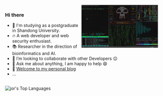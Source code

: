 <img align="right" width="50%" alt="GIF" src="https://github.com/HuTa0kj/HuTa0kj/blob/main/intro.gif" />

### Hi there

- 🔭 I'm studying as a postgraduate in Shandong University.
- 🔥 A web developer and web security enthusiast.
- 📚 Researcher in the direction of bioinformatics and AI.
- 👯 I’m looking to collaborate with other Developers :wink:
- 💬 Ask me about anything, I am happy to help :smile:
- 🧗 [Welcome to my personal blog](https://HuTa0kj.github.io)
- ...

</br>

<div width="100%">
  <img align="left" alt="jor's Top Languages" src="https://github-readme-stats.vercel.app/api/top-langs/?username=HuTa0kj&langs_count=10&layout=compact&theme=radical&hide_border=true" width="41%"/>
</div>















